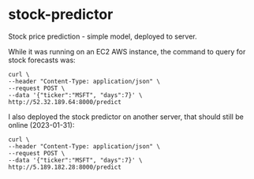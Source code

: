 # stock-predictor
Stock price prediction - simple model, deployed to server.

While it was running on an EC2 AWS instance, the command to query for stock forecasts was:

```
curl \
--header "Content-Type: application/json" \
--request POST \
--data '{"ticker":"MSFT", "days":7}' \
http://52.32.189.64:8000/predict
```


I also deployed the stock predictor on another server, that should still be online (2023-01-31):

```
curl \
--header "Content-Type: application/json" \
--request POST \
--data '{"ticker":"MSFT", "days":7}' \
http://5.189.182.28:8000/predict
```
